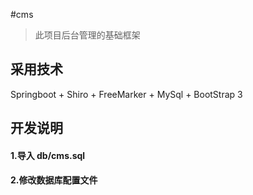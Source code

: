 #cms
>此项目后台管理的基础框架
## 采用技术

Springboot + Shiro + FreeMarker + MySql + BootStrap 3

## 开发说明
 #### 1.导入 db/cms.sql
 #### 2.修改数据库配置文件